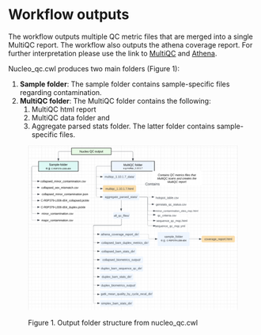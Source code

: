 # Workflow outputs

The workflow outputs multiple QC metric files that are merged into a single MultiQC report. The workflow also outputs the athena coverage report. For further interpretation please use the link to [MultiQC](interpretation-multiqc/) and [Athena](../interpretation-athena-coverage-report/).

Nucleo\_qc.cwl produces two main folders (Figure 1):

1. **Sample folder**: The sample folder contains sample-specific files regarding contamination.
2. **MultiQC folder**: The MultiQC folder contains the following:
   1. MultiQC html report&#x20;
   2. MultiQC data folder and&#x20;
   3. Aggregate parsed stats folder. The latter folder contains sample-specific files.

<figure><img src="../.gitbook/assets/iScreen Shoter - 2022-12-05 131553.114.png" alt=""><figcaption><p>Figure 1. Output folder structure from nucleo_qc.cwl</p></figcaption></figure>

